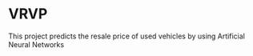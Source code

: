 # VRVP
This project predicts the resale price of used  vehicles by using Artificial Neural Networks
